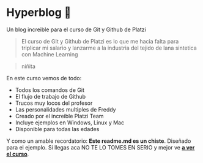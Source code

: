 # Hyperblog 💚
Un blog increible para el curso de Git y Github de Platzi
>El curso de GIt y Github de Platzi es lo que me hacia falta para triplicar mi salario y lanzarme a la industria del tejido de lana sintetica con Machine Learning

> niñita

En este curso vemos de todo:
* Todos los comandos de Git
* El flujo de trabajo de Github
* Trucos muy locos del profesor
* Las personalidades multiples de Freddy
* Creado por el increible Platzi Team
* Incluye ejemplos en Windows, Linux y Mac
* Disponible para todas las edades

Y como un amable recordatorio: **Este readme.md es un chiste**. Diseñado para el ejemplo. Si llegas aca NO TE LO TOMES EN SERIO y mejor ve [**a ver el curso**](https://platzi.com/clases/1557-git-github).

